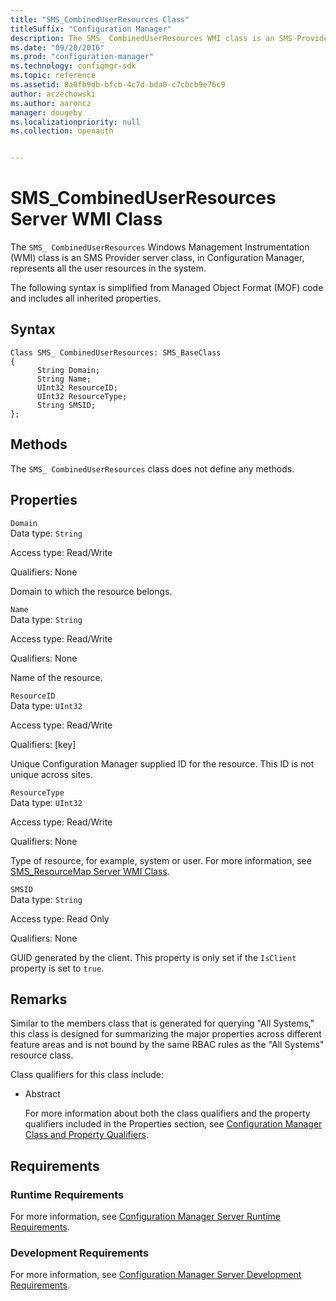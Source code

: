 ```yaml
---
title: "SMS_CombinedUserResources Class"
titleSuffix: "Configuration Manager"
description: The SMS_ CombinedUserResources WMI class is an SMS Provider server class, in Configuration Manager, represents all the user resources in the system.
ms.date: "09/20/2016"
ms.prod: "configuration-manager"
ms.technology: configmgr-sdk
ms.topic: reference
ms.assetid: 8a8fb9db-bfcb-4c7d-bda0-c7cbcb9e76c9
author: aczechowski
ms.author: aaroncz
manager: dougeby
ms.localizationpriority: null
ms.collection: openauth


---
```

# SMS_CombinedUserResources Server WMI Class
The `SMS_ CombinedUserResources` Windows Management Instrumentation (WMI) class is an SMS Provider server class, in Configuration Manager, represents all the user resources in the system.  

 The following syntax is simplified from Managed Object Format (MOF) code and includes all inherited properties.  

## Syntax  

```  
Class SMS_ CombinedUserResources: SMS_BaseClass  
{  
      String Domain;  
      String Name;  
      UInt32 ResourceID;  
      UInt32 ResourceType;  
      String SMSID;  
};  
```  

## Methods  
 The `SMS_ CombinedUserResources` class does not define any methods.  

## Properties  
 `Domain`  
 Data type: `String`  

 Access type: Read/Write  

 Qualifiers: None  

 Domain to which the resource belongs.  

 `Name`  
 Data type: `String`  

 Access type: Read/Write  

 Qualifiers: None  

 Name of the resource.  

 `ResourceID`  
 Data type: `UInt32`  

 Access type: Read/Write  

 Qualifiers: [key]  

 Unique Configuration Manager supplied ID for the resource. This ID is not unique across sites.  

 `ResourceType`  
 Data type: `UInt32`  

 Access type: Read/Write  

 Qualifiers: None  

 Type of resource, for example, system or user. For more information, see [SMS_ResourceMap Server WMI Class](../../../../../develop/reference/core/clients/manage/sms_resourcemap-server-wmi-class.md).  

 `SMSID`  
 Data type: `String`  

 Access type: Read Only  

 Qualifiers: None  

 GUID generated by the client. This property is only set if the `IsClient` property is set to `true`.  

## Remarks  
 Similar to the members class that is generated for querying "All Systems," this class is designed for summarizing the major properties across different feature areas and is not bound by the same RBAC rules as the "All Systems" resource class.  

 Class qualifiers for this class include:  

- Abstract  

  For more information about both the class qualifiers and the property qualifiers included in the Properties section, see [Configuration Manager Class and Property Qualifiers](../../../../../develop/reference/misc/class-and-property-qualifiers.md).  

## Requirements  

### Runtime Requirements  
 For more information, see [Configuration Manager Server Runtime Requirements](../../../../../develop/core/reqs/server-runtime-requirements.md).  

### Development Requirements  
 For more information, see [Configuration Manager Server Development Requirements](../../../../../develop/core/reqs/server-development-requirements.md).  
